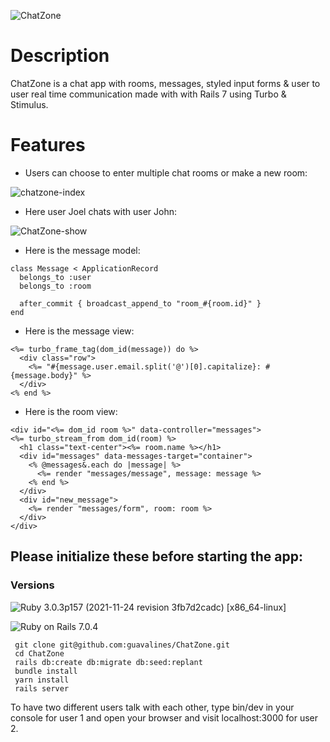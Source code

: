 ![ChatZone](https://user-images.githubusercontent.com/100665876/232448053-3d23a4ef-3851-4fcc-96b6-b40c449d61f9.jpeg)

# Description
ChatZone is a chat app with rooms, messages, styled input forms & user to user real time communication made with with Rails 7 using Turbo & Stimulus.

# Features
- Users can choose to enter multiple chat rooms or make a new room:

![chatzone-index](https://user-images.githubusercontent.com/100665876/213108626-55c1a6df-4873-4292-a8b8-3a7e6bd5c819.jpeg)

- Here user Joel chats with user John:

![ChatZone-show](https://user-images.githubusercontent.com/100665876/213362780-c1032945-6c06-4fe8-8955-5e6dff309869.jpeg)

- Here is the message model:

```
class Message < ApplicationRecord
  belongs_to :user
  belongs_to :room

  after_commit { broadcast_append_to "room_#{room.id}" }
end
```

- Here is the message view:

```
<%= turbo_frame_tag(dom_id(message)) do %>
  <div class="row">
    <%= "#{message.user.email.split('@')[0].capitalize}: #{message.body}" %>
  </div>
<% end %>
```

- Here is the room view:

```
<div id="<%= dom_id room %>" data-controller="messages">
<%= turbo_stream_from dom_id(room) %>
  <h1 class="text-center"><%= room.name %></h1>
  <div id="messages" data-messages-target="container">
    <% @messages&.each do |message| %>
      <%= render "messages/message", message: message %>
    <% end %>
  </div>
  <div id="new_message">
    <%= render "messages/form", room: room %>
  </div>
</div>
```

## Please initialize these before starting the app:

### Versions


![Ruby](https://img.shields.io/badge/Ruby-CC342D?style=for-the-badge&logo=ruby&logoColor=white) 3.0.3p157 (2021-11-24 revision 3fb7d2cadc) [x86_64-linux]

![Ruby on Rails](https://img.shields.io/badge/Ruby_on_Rails-CC0000?style=for-the-badge&logo=ruby-on-rails&logoColor=white) 7.0.4

```
 git clone git@github.com:guavalines/ChatZone.git
 cd ChatZone
 rails db:create db:migrate db:seed:replant
 bundle install
 yarn install
 rails server
 ```
 
 To have two different users talk with each other, type bin/dev in your console for user 1 and open your browser and visit localhost:3000 for user 2.
